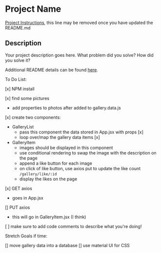 # Project Name

[Project Instructions](./INSTRUCTIONS.md), this line may be removed once you have updated the README.md

## Description

Your project description goes here. What problem did you solve? How did you solve it?

Additional README details can be found [here](https://github.com/PrimeAcademy/readme-template/blob/master/README.md).

To Do List:

[x] NPM install

[x] find some pictures
- add properties to photos after added to gallery.data.js

[x] create two components:
- GalleryList
    - pass this component the data stored in App.jsx with props [x]
    - loop over/map the gallery data items [x]
- GalleryItem
    - images should be displayed in this component
    - use conditional rendering to swap the image with the description on the page
    - append a like button for each image
    - on click of like button, use axios put to update the like count `/gallery/like/:id`
    - display the likes on the page

[x] GET axios
- goes in App.jsx


[] PUT axios
- this will go in GalleryItem.jsx (I think)


[ ] make sure to add code comments to describe what you're doing!

Stretch Goals if time:

[] move gallery data into a database
[] use material UI for CSS 
